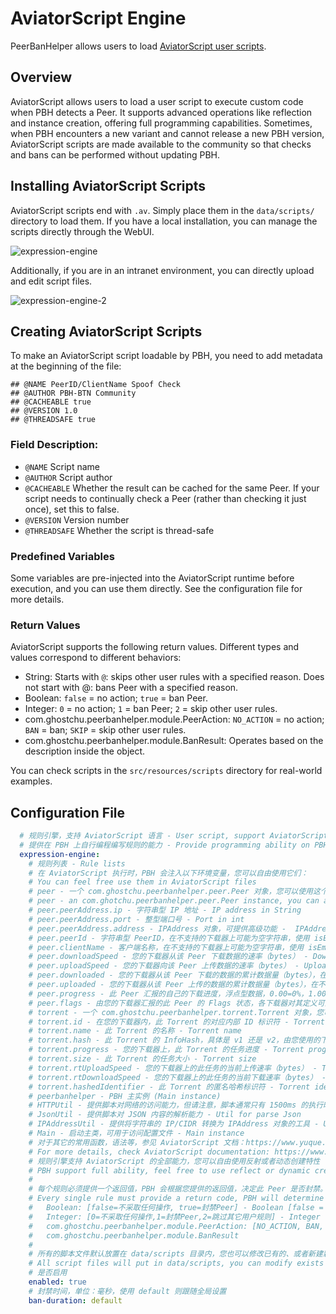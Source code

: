 # AviatorScript Engine

PeerBanHelper allows users to load [AviatorScript user scripts](https://www.yuque.com/boyan-avfmj/aviatorscript/cpow90).

## Overview

AviatorScript allows users to load a user script to execute custom code when PBH detects a Peer. It supports advanced operations like reflection and instance creation, offering full programming capabilities.
Sometimes, when PBH encounters a new variant and cannot release a new PBH version, AviatorScript scripts are made available to the community so that checks and bans can be performed without updating PBH.

## Installing AviatorScript Scripts

AviatorScript scripts end with `.av`. Simply place them in the `data/scripts/` directory to load them.
If you have a local installation, you can manage the scripts directly through the WebUI.

![expression-engine](./assets/expression-engine.png)

Additionally, if you are in an intranet environment, you can directly upload and edit script files.

![expression-engine-2](./assets/expression-engine-2.png)

## Creating AviatorScript Scripts

To make an AviatorScript script loadable by PBH, you need to add metadata at the beginning of the file:

```av
## @NAME PeerID/ClientName Spoof Check
## @AUTHOR PBH-BTN Community
## @CACHEABLE true
## @VERSION 1.0
## @THREADSAFE true
```
### Field Description:

* `@NAME` Script name
* `@AUTHOR` Script author
* `@CACHEABLE` Whether the result can be cached for the same Peer. If your script needs to continually check a Peer (rather than checking it just once), set this to false.
* `@VERSION` Version number
* `@THREADSAFE` Whether the script is thread-safe

### Predefined Variables

Some variables are pre-injected into the AviatorScript runtime before execution, and you can use them directly. See the configuration file for more details.

### Return Values

AviatorScript supports the following return values. Different types and values correspond to different behaviors:

* String: Starts with `@`: skips other user rules with a specified reason. Does not start with @: bans Peer with a specified reason.
* Boolean: `false` = no action; `true` = ban Peer.
* Integer: `0` = no action; `1` = ban Peer; `2` = skip other user rules.
* com.ghostchu.peerbanhelper.module.PeerAction: `NO_ACTION` = no action; `BAN` = ban; `SKIP` = skip other user rules.
* com.ghostchu.peerbanhelper.module.BanResult: Operates based on the description inside the object.

You can check scripts in the `src/resources/scripts` directory for real-world examples.

## Configuration File

```yaml
  # 规则引擎，支持 AviatorScript 语言 - User script, support AviatorScript
  # 提供在 PBH 上自行编程编写规则的能力 - Provide programming ability on PBH
  expression-engine:
    # 规则列表 - Rule lists
    # 在 AviatorScript 执行时，PBH 会注入以下环境变量，您可以自由使用它们：
    # You can feel free use them in AviatorScript files
    # peer - 一个 com.ghostchu.peerbanhelper.peer.Peer 对象，您可以使用这个对象下面的任何属性，这些是您可能用到的：
    # peer - an com.ghotchu.peerbanhelper.peer.Peer instance, you can access any property under this object, these is you might will used
    # peer.peerAddress.ip - 字符串型 IP 地址 - IP address in String
    # peer.peerAddress.port - 整型端口号 - Port in int
    # peer.peerAddress.address - IPAddress 对象，可提供高级功能 -  IPAddress object
    # peer.peerId - 字符串型 PeerID，在不支持的下载器上可能为空字符串，使用 isEmpty 判断 - PeerID in String, may be empty string on not supported downloader, check them with isEmpty
    # peer.clientName - 客户端名称，在不支持的下载器上可能为空字符串，使用 isEmpty 判断 - PeerID in String, may be empty string on not supported downloader, check them with isEmpty
    # peer.downloadSpeed - 您的下载器从该 Peer 下载数据的速率（bytes） - Download rate from Peer
    # peer.uploadSpeed - 您的下载器向该 Peer 上传数据的速率（bytes） - Upload rate to Peer
    # peer.downloaded - 您的下载器从该 Peer 下载的数据的累计数据量（bytes），在不支持的下载器上为 -1 - Downloaded bytes from Peer, -1 on not supported downloader
    # peer.uploaded - 您的下载器从该 Peer 上传的数据的累计数据量（bytes），在不支持的下载器上为 -1 - Uploaded bytes to Peer, -1 on not supported downloader
    # peer.progress - 此 Peer 汇报的自己的下载进度，浮点型数据，0.00=0%，1.00=100% - The percentage that Peer reporting, percent in float
    # peer.flags - 由您的下载器汇报的此 Peer 的 Flags 状态，各下载器对其定义可能有所不同, Peer flags
    # torrent - 一个 com.ghostchu.peerbanhelper.torrent.Torrent 对象，您可以使用这个对象下面的任何属性 - an com.ghotchu.peerbanhelper.torrent.Torrent instance, you can access any property under this object, these is you might will used
    # torrent.id - 在您的下载器内，此 Torrent 的对应内部 ID 标识符 - Torrent Identifier in Downloader internal
    # torrent.name - 此 Torrent 的名称 - Torrent name
    # torrent.hash - 此 Torrent 的 InfoHash，具体是 v1 还是 v2，由您使用的下载器的偏好而定 - Torrent info hash
    # torrent.progress - 您的下载器上，此 Torrent 的任务进度 - Torrent progress on your downloader
    # torrent.size - 此 Torrent 的任务大小 - Torrent size
    # torrent.rtUploadSpeed - 您的下载器上的此任务的当前上传速率（bytes） - Torrent task upload rate
    # torrent.rtDownloadSpeed - 您的下载器上的此任务的当前下载速率（bytes） - Torrent task download rate
    # torrent.hashedIdentifier - 此 Torrent 的匿名哈希标识符 - Torrent identifier (generated by PBH for privacy and BTN usage)
    # peerbanhelper - PBH 主实例 (Main instance)
    # HTTPUtil - 提供脚本对网络的访问能力，但请注意，脚本通常只有 1500ms 的执行时间，网络请求也包含在内 - Util for request network
    # JsonUtil - 提供脚本对 JSON 内容的解析能力 - Util for parse Json
    # IPAddressUtil - 提供将字符串的 IP/CIDR 转换为 IPAddress 对象的工具 - Util for processing IPAddress
    # Main - 启动主类，可用于访问配置文件 - Main instance
    # 对于其它的常用函数，语法等，参见 AviatorScript 文档：https://www.yuque.com/boyan-avfmj/aviatorscript/cpow90
    # For more details, check AviatorScript documentation: https://www.yuque.com/boyan-avfmj/aviatorscript/cpow90
    # 规则引擎支持 AviatorScript 的全部能力，您可以自由使用反射或者动态创建特性
    # PBH support full ability, feel free to use reflect or dynamic creating.
    #
    # 每个规则必须提供一个返回值，PBH 会根据您提供的返回值，决定此 Peer 是否封禁。支持的返回值如下：
    # Every single rule must provide a return code, PBH will determine if we need ban this peer, supported return code listed below:
    #   Boolean: [false=不采取任何操作, true=封禁Peer] - Boolean [false = No action will be taken, true = Peer will be banned]
    #   Integer: [0=不采取任何操作,1=封禁Peer,2=跳过其它用户规则] - Integer [0 = No action will be taken, 1 = Peer will be banned, 2 = Skip other rules]
    #   com.ghostchu.peerbanhelper.module.PeerAction: [NO_ACTION, BAN, SKIP]
    #   com.ghostchu.peerbanhelper.module.BanResult
    #
    # 所有的脚本文件默认放置在 data/scripts 目录内，您也可以修改已有的、或者新建新的脚本文件
    # All script files will put in data/scripts, you can modify exists scripts or create your own scripts/
    # 是否启用
    enabled: true
    # 封禁时间，单位：毫秒，使用 default 则跟随全局设置
    ban-duration: default
```